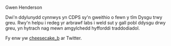 Gwen Henderson

Dwi'n ddylunydd cynnwys yn CDPS sy'n gweithio o fewn y tîm Dysgu trwy greu. Rwy'n helpu i redeg yr arbrawf labs i weld sut y gall pobl ddysgu drwy greu, yn hytrach nag mewn amgylchedd hyfforddi traddodiadol.

Fy enw yw [cheesecake_b](https://twitter.com/cheesecake_b) ar Twitter. 



